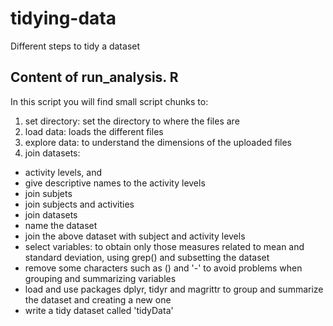 # tidying-data
Different steps to tidy a dataset

## Content of run_analysis. R

In this script you will find small script chunks to:

        
1. set directory: set the directory to where the files are
2. load data: loads the different files
3. explore data: to understand the dimensions of the uploaded files
4. join datasets:
-  activity levels, and
-  give descriptive names to the activity levels
-  join subjets
-  join subjects and activities
-  join datasets
-  name the dataset
-  join the above dataset with subject and activity levels
-  select variables: to obtain only those measures related to mean and standard deviation, using grep() and subsetting the dataset
- remove some characters such as () and '-' to avoid problems when grouping and summarizing variables
- load and use packages dplyr, tidyr and magrittr to group and summarize the dataset and creating a new one
- write a tidy dataset called 'tidyData'

